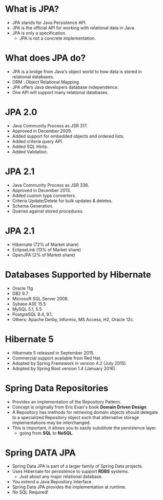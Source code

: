 # What is JPA?
* JPA stands for Java Persistence API.
* JPA is the official API for working with relational data in Java.
* JPA is only a specification.
   * JPA is not a concrete implementation.

# What does JPA do?
* JPA is a bridge from Java's object world to how data is stored
in relational databases.
* ORM : Object Relational Mapping.
* JPA offers Java developers database independence.
* One API will support many relational databases.

# JPA 2.0
* Java Community Process as JSR 317.
* Approved in December 2009.
* Added support for embedded objects and ordered lists.
* Added criteria query API.
* Added SQL Hints.
* Added Validation.

# JPA 2.1
* Java Community Process as JSR 338.
* Approved in December 2013.
* Added custom type converters.
* Criteria Update/Delete for bulk updates & deletes.
* Schema Generation.
* Queries against stored procedures.

# JPA 2.1
* Hibernate (72% of Market share)
* EclipseLink (13% of Market share)
* OpenJPA (2% of Market share)

# Databases Supported by Hibernate
* Oracle 11g
* DB2 9.7
* Microsoft SQL Server 2008.
* Sybase ASE 15.5
* MySQL 5.1, 5.5
* PostgreSQL 8.4, 9.1.
* Others: Apache Derby, Informix, MS Access, H2, Oracle 12c.

# Hibernate 5
* Hibernate 5 released in September 2015.
* Commercial support available from Red Hat.
* Adopted by Spring Framework in version 4.2 (July 2015).
* Adopted by Spring Boot version 1.4 (January 2016).

# Spring Data Repositories
* Provides an implementation of the Repository Pattern.
* Concept is originally from Eric Evan's book **Domain Driven Design**.
* A Repository has methods for retrieving domain objects should delegate to a 
specialized Repository object such that alternative storage implementations
may be interchanged.
* This is important, it allows you to easily substitute the persistence layer.
   * going from **SQL** to **NoSQL**.
# Spring DATA JPA
* Spring Data JPA is part of a larger family of Spring Data projects.
* Uses Hibernate for persistence to support **RDBS** systems.
  * Just about any major relational database.
* You extend a Java Repository Interface.
* Spring Data JPA provides the implementation at runtime.
* No SQL Required!  

